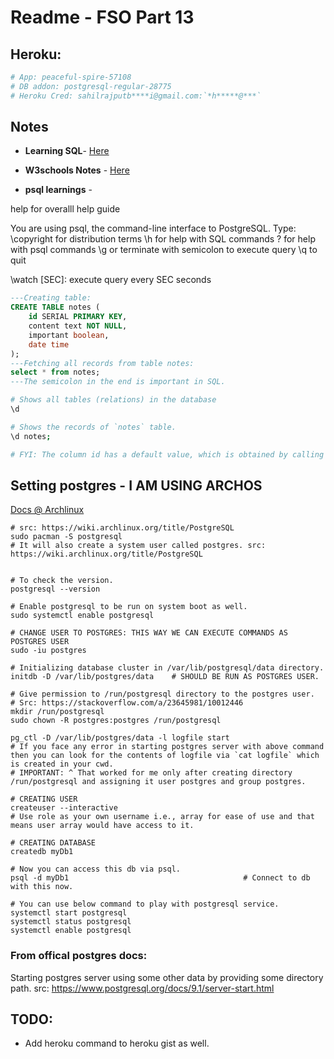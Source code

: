 # Readme - FSO Part 13

## Heroku:

```bash
# App: peaceful-spire-57108
# DB addon: postgresql-regular-28775
# Heroku Cred: sahilrajputb****i@gmail.com:`*h*****@***`
```

## Notes

- **Learning SQL**- [Here](https://github.com/sahilrajput03/learning_sql)

- **W3schools Notes** - [Here](https://github.com/sahilrajput03/learning_sql/blob/main/W3schools.md)

- **psql learnings** -

help for overalll help guide

You are using psql, the command-line interface to PostgreSQL.
Type:
\copyright for distribution terms
\h for help with SQL commands
\? for help with psql commands
\g or terminate with semicolon to execute query
\q to quit

\watch [SEC]: execute query every SEC seconds

```sql
---Creating table:
CREATE TABLE notes (
    id SERIAL PRIMARY KEY,
    content text NOT NULL,
    important boolean,
    date time
);
---Fetching all records from table notes:
select * from notes;
---The semicolon in the end is important in SQL.
```

```bash
# Shows all tables (relations) in the database
\d

# Shows the records of `notes` table.
\d notes;

# FYI: The column id has a default value, which is obtained by calling the internal function of Postgres nextval.

```

## Setting postgres - I AM USING ARCHOS

[Docs @ Archlinux](https://wiki.archlinux.org/title/PostgreSQL)

```
# src: https://wiki.archlinux.org/title/PostgreSQL
sudo pacman -S postgresql
# It will also create a system user called postgres. src: https://wiki.archlinux.org/title/PostgreSQL


# To check the version.
postgresql --version

# Enable postgresql to be run on system boot as well.
sudo systemctl enable postgresql

# CHANGE USER TO POSTGRES: THIS WAY WE CAN EXECUTE COMMANDS AS POSTGRES USER
sudo -iu postgres

# Initializing database cluster in /var/lib/postgresql/data directory.
initdb -D /var/lib/postgres/data    # SHOULD BE RUN AS POSTGRES USER.

# Give permission to /run/postgresql directory to the postgres user.
# Src: https://stackoverflow.com/a/23645981/10012446
mkdir /run/postgresql
sudo chown -R postgres:postgres /run/postgresql

pg_ctl -D /var/lib/postgres/data -l logfile start
# If you face any error in starting postgres server with above command then you can look for the contents of logfile via `cat logfile` which is created in your cwd.
# IMPORTANT: ^ That worked for me only after creating directory /run/postgresql and assigning it user postgres and group postgres.

# CREATING USER
createuser --interactive
# Use role as your own username i.e., array for ease of use and that means user array would have access to it.

# CREATING DATABASE
createdb myDb1

# Now you can access this db via psql.
psql -d myDb1                                       # Connect to db with this now.

# You can use below command to play with postgresql service.
systemctl start postgresql
systemctl status postgresql
systemctl enable postgresql
```

### From offical postgres docs:

Starting postgres server using some other data by providing some directory path.
src: https://www.postgresql.org/docs/9.1/server-start.html

## TODO:

- Add heroku command to heroku gist as well.

